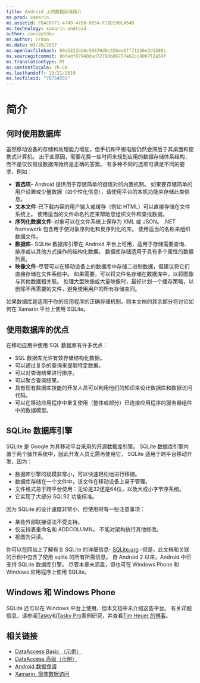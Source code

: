 ```yaml
---
title: Android 上的数据存储简介
ms.prod: xamarin
ms.assetid: FDAC0771-4749-4758-865A-F1BD190CA54B
ms.technology: xamarin-android
author: conceptdev
ms.author: crdun
ms.date: 03/28/2017
ms.openlocfilehash: 69d5222bb6c50870d0c42bea6ff71236e3d1580c
ms.sourcegitcommit: 9bfedf07940dad7270db86767eb2cc4007f2a59f
ms.translationtype: MT
ms.contentlocale: zh-CN
ms.lasthandoff: 10/21/2019
ms.locfileid: "70754555"
---
```

# <a name="introduction"></a>简介

## <a name="when-to-use-a-database"></a>何时使用数据库

虽然移动设备的存储和处理能力增加，但手机和平板电脑仍然会滞后于其桌面和便携式计算机。 出于此原因，需要花费一些时间来规划应用的数据存储体系结构，而不是仅仅假设数据库始终是正确的答案。 有多种不同的选项可满足不同的要求，例如：

- **首选项**– Android 提供用于存储简单的键值对的内置机制。 如果要存储简单的用户设置或少量数据（如个性化信息），请使用平台的本机功能来存储此类信息。
- **文本文件**-已下载内容的用户输入或缓存（例如 HTML）可以直接存储在文件系统上。 使用适当的文件命名约定来帮助您组织文件和查找数据。
- **序列化数据文件**–对象可以在文件系统上保存为 XML 或 JSON。 .NET framework 包含用于使对象序列化和反序列化的库。 使用适当的名称来组织数据文件。
- **数据库**– SQLite 数据库引擎在 Android 平台上可用，适用于存储需要查询、排序或以其他方式操作的结构化数据。 数据库存储适用于具有多个属性的数据列表。
- **映像文件**–尽管可以在移动设备上的数据库中存储二进制数据，但建议将它们直接存储在文件系统中。 如果需要，可以将文件名存储在数据库中，以将图像与其他数据相关联。 处理大型映像或大量映像时，最好计划一个缓存策略，以删除不再需要的文件，避免使用用户的所有存储空间。

如果数据库是适用于你的应用程序的正确存储机制，则本文档的其余部分将讨论如何在 Xamarin 平台上使用 SQLite。

## <a name="advantages-of-using-a-database"></a>使用数据库的优点

在移动应用中使用 SQL 数据库有许多优点：

- SQL 数据库允许有效存储结构化数据。
- 可以通过复杂的查询来提取特定数据。
- 可以对查询结果进行排序。
- 可以聚合查询结果。
- 具有现有数据库技能的开发人员可以利用他们的知识来设计数据库和数据访问代码。
- 可以在移动应用程序中重复使用（整体或部分）已连接应用程序的服务器组件中的数据模型。

## <a name="sqlite-database-engine"></a>SQLite 数据库引擎

SQLite 是 Google 为其移动平台采用的开源数据库引擎。 SQLite 数据库引擎内置于两个操作系统中，因此开发人员无需再使用它。 SQLite 适用于跨平台移动开发，因为：

- 数据库引擎的规模非常小，可以快速轻松地进行移植。
- 数据库存储在一个文件中，该文件在移动设备上易于管理。
- 文件格式易于跨平台使用：无论是32还是64位，以及大或小字节序系统。
- 它实现了大部分 SQL92 功能标准。

因为 SQLite 的设计速度非常小，但使用时有一些注意事项：

- 某些外部联接语法不受支持。
- 仅支持表重命名和 ADDCOLUMN。 不能对架构执行其他修改。
- 视图为只读。

你可以在网站上了解有关 SQLite 的详细信息- [SQLite.org](http://SQLite.org) -但是，此文档和关联的示例中包含了使用 sqlite 的所有所需信息。 自 Android 2 以来，Android 中已支持 SQLite 数据库引擎。
尽管本章未涵盖，但也可在 Windows Phone 和 Windows 应用程序上使用 SQLite。

## <a name="windows-and-windows-phone"></a>Windows 和 Windows Phone

SQLite 还可以在 Windows 平台上使用，但本文档中未介绍这些平台。
有关详细信息，请参阅[Tasky](~/cross-platform/app-fundamentals/building-cross-platform-applications/case-study-tasky.md)和[Tasky Pro](~/cross-platform/app-fundamentals/building-cross-platform-applications/case-study-tasky.md)案例研究，并查看[Tim Heuer 的博客](http://timheuer.com/blog/archive/2012/06/28/seeding-your-metro-style-app-with-sqlite-database.aspx)。

## <a name="related-links"></a>相关链接

- [DataAccess Basic （示例）](https://github.com/xamarin/mobile-samples/tree/master/DataAccess/Basic)
- [DataAccess 高级（示例）](https://github.com/xamarin/mobile-samples/tree/master/DataAccess/Advanced)
- [Android 数据食谱](https://github.com/xamarin/recipes/tree/master/Recipes/android/data)
- [Xamarin. 窗体数据访问](~/xamarin-forms/data-cloud/data/databases.md)

